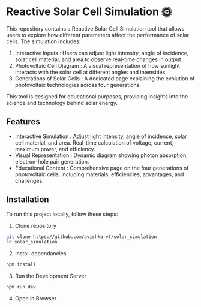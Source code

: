 # Reactive Solar Cell Simulation 🌞
This repository contains a Reactive Solar Cell Simulation tool that allows users to explore how different parameters affect the performance of solar cells. The simulation includes:

1. Interactive Inputs : Users can adjust light intensity, angle of incidence, solar cell material, and area to observe real-time changes in output.
2. Photovoltaic Cell Diagram : A visual representation of how sunlight interacts with the solar cell at different angles and intensities.
3. Generations of Solar Cells : A dedicated page explaining the evolution of photovoltaic technologies across four generations.

This tool is designed for educational purposes, providing insights into the science and technology behind solar energy.

## Features

- Interactive Simulation :
Adjust light intensity, angle of incidence, solar cell material, and area.
Real-time calculation of voltage, current, maximum power, and efficiency.
- Visual Representation :
Dynamic diagram showing photon absorption, electron-hole pair generation.
- Educational Content :
Comprehensive page on the four generations of photovoltaic cells, including materials, efficiencies, advantages, and challenges.

## Installation

To run this project locally, follow these steps:
1. Clone repository
```bash
git clone https://github.com/avishka-vt/solar_simulation
cd solar_simulation
```
2. Install dependancies
```bash
npm install
```
3. Run the Development Server
```bash
npm run dev
```
4. Open in Browser
